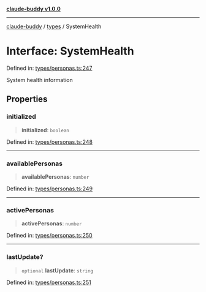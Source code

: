 [**claude-buddy v1.0.0**](../../README.md)

***

[claude-buddy](../../modules.md) / [types](../README.md) / SystemHealth

# Interface: SystemHealth

Defined in: [types/personas.ts:247](https://github.com/gsetsero/assistant-integration/blob/911ddf7680199ad668404c191ed66335473fdc65/claude-buddy/src/types/personas.ts#L247)

System health information

## Properties

### initialized

> **initialized**: `boolean`

Defined in: [types/personas.ts:248](https://github.com/gsetsero/assistant-integration/blob/911ddf7680199ad668404c191ed66335473fdc65/claude-buddy/src/types/personas.ts#L248)

***

### availablePersonas

> **availablePersonas**: `number`

Defined in: [types/personas.ts:249](https://github.com/gsetsero/assistant-integration/blob/911ddf7680199ad668404c191ed66335473fdc65/claude-buddy/src/types/personas.ts#L249)

***

### activePersonas

> **activePersonas**: `number`

Defined in: [types/personas.ts:250](https://github.com/gsetsero/assistant-integration/blob/911ddf7680199ad668404c191ed66335473fdc65/claude-buddy/src/types/personas.ts#L250)

***

### lastUpdate?

> `optional` **lastUpdate**: `string`

Defined in: [types/personas.ts:251](https://github.com/gsetsero/assistant-integration/blob/911ddf7680199ad668404c191ed66335473fdc65/claude-buddy/src/types/personas.ts#L251)
